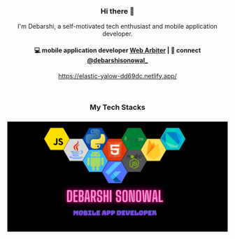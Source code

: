 <h3 align="center"> Hi there 👋</h3>

<p align="center">
I'm Debarshi, a self-motivated tech enthusiast and mobile application developer.
</p>

<h4 align="center">
💻 mobile application developer <a href="https://webarbiter.in">Web Arbiter</a> | 💬 connect <a href="https://www.linkedin.com/in/debarshisonowal">@debarshisonowal_</a>
</h4>
<p  align="center">
<a href="https://elastic-yalow-dd69dc.netlify.app/">https://elastic-yalow-dd69dc.netlify.app/</a>
</p>

<br/>
<h3 align="center">
My Tech Stacks
</h3>

<h3 align="center">
<img src=https://raw.githubusercontent.com/DebarshiSonowal/DebarshiSonowal/83df499c202cdbef1ba2afacb0272eb68f25b2a4/Debarshi%20Sonowal.png" alt="stacks"/>
</h3>
